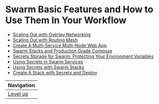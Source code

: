 # Swarm Basic Features and How to Use Them In Your Workflow #

* [Scaling Out with Overlay Networking](overlay-networking/README.md)
* [Scaling Out with Routing Mesh](routing-mesh/README.md)
* [Create A Multi-Service Multi-Node Web App](create-multi-service-app/README.md)
* [Swarm Stacks and Production Grade Compose](stacks/README.md)
* [Secrets Storage for Swarm: Protecting Your Environment Variables](secrets-storage/README.md)
* [Using Secrets in Swarm Services](using-secrets-in-swarm-services/README.md)
* [Using Secrets with Swarm Stacks](using-secrets-in-swarm-stacks/README.md)
* [Create A Stack with Secrets and Deploy](create-stack-with-secrets/README.md)

| Navigation               |
| ------------------------ |
| [Level up](../README.md) |
